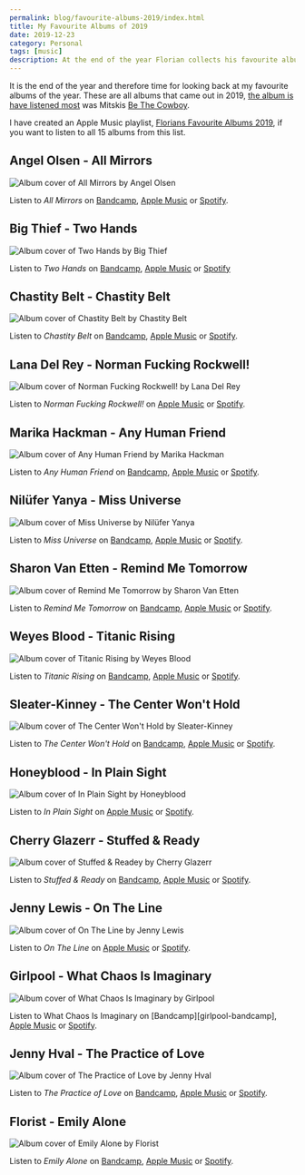 ```yaml
---
permalink: blog/favourite-albums-2019/index.html
title: My Favourite Albums of 2019
date: 2019-12-23
category: Personal
tags: [music]
description: At the end of the year Florian collects his favourite albums of 2019.
---
```


It is the end of the year and therefore time for looking back at my favourite albums of the year. These are all albums that came out in 2019, [the album is have listened most][last-albums-2019] was Mitskis [Be The Cowboy][mitski-bandcamp].

I have created an Apple Music playlist, [Florians Favourite Albums 2019][am-playlist], if you want to listen to all 15 albums from this list.

## Angel Olsen - All Mirrors

![Album cover of All Mirrors by Angel Olsen](/content/blog/2019-12-22-favourite-albums-2019/angel-olsen-all-mirrors.jpg)

Listen to *All Mirrors* on [Bandcamp][angel-bandcamp], [Apple Music][angel-am] or [Spotify][angel-spotify].

## Big Thief - Two Hands

![Album cover of Two Hands by Big Thief](/content/blog/2019-12-22-favourite-albums-2019/big-thief-two-hands.jpg)

Listen to *Two Hands* on [Bandcamp][big-thief-bandcamp], [Apple Music][big-thief-am] or [Spotify][big-thief-spotify]

## Chastity Belt - Chastity Belt

![Album cover of Chastity Belt by Chastity Belt](/content/blog/2019-12-22-favourite-albums-2019/chastity-belt-chastity-belt.jpg)

Listen to *Chastity Belt* on [Bandcamp][chastity-bandcamp], [Apple Music][chastity-am] or [Spotify][chastity-spotify].

## Lana Del Rey - Norman Fucking Rockwell!

![Album cover of Norman Fucking Rockwell! by Lana Del Rey](/content/blog/2019-12-22-favourite-albums-2019/lana-del-rey-norman-fucking-rockwell.jpg)

Listen to *Norman Fucking Rockwell!* on [Apple Music][lana-am] or [Spotify][lana-spotify].

## Marika Hackman - Any Human Friend

![Album cover of Any Human Friend by Marika Hackman](/content/blog/2019-12-22-favourite-albums-2019/marika-hackman-any-human-friend.jpg)

Listen to *Any Human Friend* on [Bandcamp][marika-bandcamp], [Apple Music][marika-am] or [Spotify][marika-spotify].

## Nilüfer Yanya - Miss Universe

![Album cover of Miss Universe by Nilüfer Yanya](/content/blog/2019-12-22-favourite-albums-2019/niluefer-yanya-miss-universe.jpg)

Listen to *Miss Universe* on [Bandcamp][yanya-am], [Apple Music][yanya-am] or [Spotify][yanya-spotify].

## Sharon Van Etten - Remind Me Tomorrow

![Album cover of Remind Me Tomorrow by Sharon Van Etten](/content/blog/2019-12-22-favourite-albums-2019/sharon-van-etten-remind-me-tomorrow.jpg)

Listen to *Remind Me Tomorrow* on [Bandcamp][sharon-bandcamp], [Apple Music][sharon-am] or [Spotify][sharon-spotify].

## Weyes Blood - Titanic Rising

![Album cover of Titanic Rising by Weyes Blood](/content/blog/2019-12-22-favourite-albums-2019/weyes-blood-titanic-rising.jpg)

Listen to *Titanic Rising* on [Bandcamp][weyes-bandcamp], [Apple Music][weyes-am] or [Spotify][weyes-spotify].

## Sleater-Kinney - The Center Won't Hold

![Album cover of The Center Won't Hold by Sleater-Kinney](/content/blog/2019-12-22-favourite-albums-2019/sleater-kinney-the-center-wont-hold.jpg)

Listen to *The Center Won't Hold* on [Bandcamp][sleater-bandcamp], [Apple Music][sleater-am] or [Spotify][sleater-spotify].

## Honeyblood - In Plain Sight

![Album cover of In Plain Sight by Honeyblood](/content/blog/2019-12-22-favourite-albums-2019/honeyblood-in-plain-sight.jpg)

Listen to *In Plain Sight* on [Apple Music][honeyblood-am] or [Spotify][honeyblood-spotify].

## Cherry Glazerr - Stuffed & Ready

![Album cover of Stuffed & Readey by Cherry Glazerr](/content/blog/2019-12-22-favourite-albums-2019/cherry-glazerr-stuffed-and-ready.jpg)

Listen to *Stuffed & Ready* on [Bandcamp][cherry-bandcamp], [Apple Music][cherry-am] or [Spotify][cherry-spotify].

## Jenny Lewis - On The Line

![Album cover of On The Line by Jenny Lewis](/content/blog/2019-12-22-favourite-albums-2019/jenny-lewis-on-the-line.jpg)

Listen to *On The Line* on [Apple Music][jenny-am] or [Spotify][jenny-spotify].

## Girlpool - What Chaos Is Imaginary

![Album cover of What Chaos Is Imaginary by Girlpool](/content/blog/2019-12-22-favourite-albums-2019/girlpool-what-chaos-is-imaginary.jpg)

Listen to What Chaos Is Imaginary on [Bandcamp][girlpool-bandcamp], [Apple Music][girlpool-am] or [Spotify][girlpool-spotify].

## Jenny Hval - The Practice of Love

![Album cover of The Practice of Love by Jenny Hval](/content/blog/2019-12-22-favourite-albums-2019/jenny-hval-the-practice-of-love.jpg)

Listen to *The Practice of Love* on [Bandcamp][hval-bandcamp], [Apple Music][hval-am] or [Spotify][hval-spotify].

## Florist - Emily Alone

![Album cover of Emily Alone by Florist](/content/blog/2019-12-22-favourite-albums-2019/florist-emily-alone.jpg)

Listen to *Emily Alone* on [Bandcamp][florist-bandcamp], [Apple Music][florist-am] or [Spotify][florist-spotify].

[last-albums-2019]: https://www.last.fm/user/feredir/library/tracks?from=2019-01-01&rangetype=year
[am-playlist]: https://music.apple.com/at/playlist/florians-favourite-albums-2019/pl.u-NpG5GsmL2XgG?l=en

[mitski-bandcamp]: https://mitski.bandcamp.com/album/be-the-cowboy

[angel-bandcamp]: https://angelolsen.bandcamp.com/album/all-mirrors
[angel-am]: https://music.apple.com/at/album/all-mirrors/1472009368?uo=4&app=music&at=11lSjE&ct=florianec
[angel-spotify]: https://open.spotify.com/album/0RedX0LZkGUFoRwFntAaI0

[big-thief-bandcamp]: https://bigthief.bandcamp.com/album/two-hands-3
[big-thief-am]: https://music.apple.com/at/album/two-hands/1473012904?uo=4&app=music&at=11lSjE&ct=florianec
[big-thief-spotify]: https://open.spotify.com/album/7pg8T6pajjHVZbiyB8bGxo

[chastity-bandcamp]: https://chastity-belt.bandcamp.com/album/chastity-belt
[chastity-am]: https://music.apple.com/at/album/chastity-belt/1468347091?l=en
[chastity-spotify]: https://open.spotify.com/album/2w90HaDXKJ3WT9WHmYrQEE

[lana-am]: https://music.apple.com/at/album/norman-f-g-rockwell/1474669063?uo=4&app=music&at=11lSjE&ct=florianec
[lana-spotify]: https://open.spotify.com/album/5XpEKORZ4y6OrCZSKsi46A

[marika-bandcamp]: https://marikahackman.bandcamp.com/album/any-human-friend
[marika-am]: https://music.apple.com/at/album/any-human-friend/1463028399?uo=4&app=music&at=11lSjE&ct=florianec
[marika-spotify]: https://open.spotify.com/album/1MyAYzrDvFNjNY689PtpWF

[yanya-bandcamp]: https://niluferyanya.bandcamp.com/album/miss-universe
[yanya-am]: https://music.apple.com/at/album/miss-universe/1449797523?uo=4&app=music&at=11lSjE&ct=florianec
[yanya-spotify]: https://open.spotify.com/album/3cQu6qRAzmJla1JTJHHl4q

[sharon-bandcamp]: https://sharonvanetten.bandcamp.com/album/remind-me-tomorrow
[sharon-am]: https://music.apple.com/at/album/remind-me-tomorrow/1436857685?uo=4&app=music&at=11lSjE&ct=florianec
[sharon-spotify]: https://open.spotify.com/album/2dvXk4nacVRmDSnbKniwrS

[weyes-bandcamp]: https://weyesblood.bandcamp.com/album/titanic-rising
[weyes-am]: https://music.apple.com/at/album/titanic-rising/1450550344?uo=4&app=music&at=11lSjE&ct=florianec
[weyes-spotify]: https://open.spotify.com/album/53VKICyqCf91sVkTdFrzKX

[sleater-bandcamp]: https://sleaterkinney.bandcamp.com/album/the-center-wont-hold
[sleater-am]: https://music.apple.com/at/album/the-center-wont-hold/1467763810?uo=4&app=music&at=11lSjE&ct=florianec
[sleater-spotify]: https://open.spotify.com/album/6ArjrXMlLegKiAPOp34K58

[honeyblood-am]: https://music.apple.com/at/album/in-plain-sight/1450146520?uo=4&app=music&at=11lSjE&ct=florianec
[honeyblood-spotify]: https://open.spotify.com/album/5SwVk8cwJyNxEFrFXVyjsJ

[cherry-bandcamp]: https://cherryglazerr.bandcamp.com/album/stuffed-ready
[cherry-am]: https://music.apple.com/at/album/stuffed-ready/1440076617?l=en
[cherry-spotify]: https://open.spotify.com/album/1EE4A8oz3gG7CZUdFj7KMh

[jenny-am]: https://open.spotify.com/album/1EE4A8oz3gG7CZUdFj7KMh
[jenny-spotify]: https://open.spotify.com/album/2AHG3vkC3H7zqHbYdgCCcy

[girlpool-am]: https://music.apple.com/at/album/what-chaos-is-imaginary/1485073846?l=en
[girlpool-spotify]: https://open.spotify.com/album/58HB0yjdQE2MH5MrfWt4EO

[hval-bandcamp]: https://jennyhval.bandcamp.com/album/the-practice-of-love
[hval-am]: https://music.apple.com/at/album/the-practice-of-love/1468366932?l=en
[hval-spotify]: https://open.spotify.com/album/6Ia2sw3y79k40GHeNjCfLh

[florist-bandcamp]: https://florist.bandcamp.com/album/emily-alone
[florist-am]: https://music.apple.com/at/album/emily-alone/1462774222?l=en
[florist-spotify]: https://open.spotify.com/album/2Lgoj4yzpi5YchgiVuZTcH
